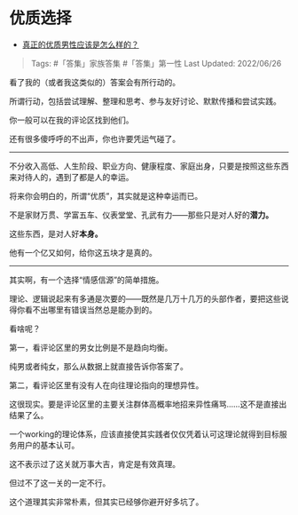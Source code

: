 # 优质选择

- [真正的优质男性应该是怎么样的？](https://www.zhihu.com/question/499461573/answer/2545387159)

>Tags: #「答集」家族答集  #「答集」第一性 
>Last Updated: 2022/06/26

看了我的（或者我这类似的）答案会有所行动的。

所谓行动，包括尝试理解、整理和思考、参与友好讨论、默默传播和尝试实践。

你一般可以在我的评论区找到他们。

还有很多傻呼呼的不出声，你也许要凭运气碰了。

---

不分收入高低、人生阶段、职业方向、健康程度、家庭出身，只要是按照这些东西来对待人的，遇到了都是人的幸运。

将来你会明白的，所谓“优质”，其实就是这种幸运而已。

不是家财万贯、学富五车、仪表堂堂、孔武有力——那些只是对人好的**潜力。**

这些东西，是对人好**本身。**

他有一个亿又如何，给你这五块才是真的。

---

其实啊，有一个选择“情感信源”的简单措施。

理论、逻辑说起来有多通是次要的——既然是几万十几万的头部作者，要把这些说得你看不出哪里有错误当然总是能办到的。

看啥呢？

第一，看评论区里的男女比例是不是趋向均衡。

纯男或者纯女，那么从数据上就直接告诉你答案了。

第二，看评论区里有没有人在向往理论指向的理想异性。

这很现实。要是评论区里的主要关注群体高概率地招来异性痛骂……这不是直接出结果了么。

一个working的理论体系，应该直接使其实践者仅仅凭着认可这理论就得到目标服务用户的基本认可。

这不表示过了这关就万事大吉，肯定是有效真理。

但过不了这一关的一定不行。

这个道理其实非常朴素，但其实已经够你避开好多坑了。